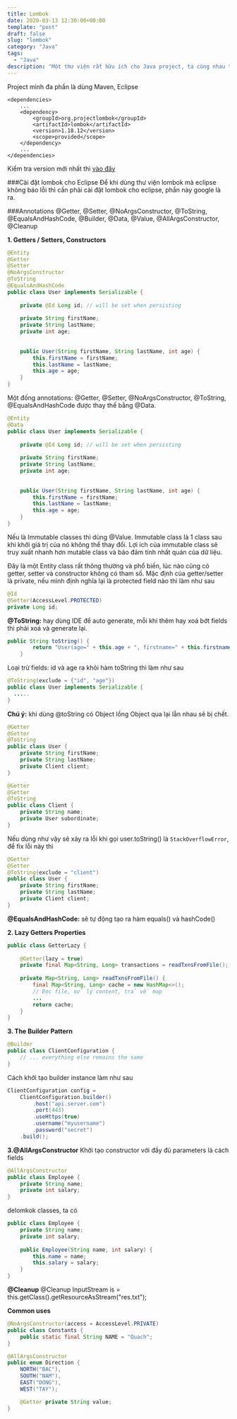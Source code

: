 ```yaml
---
title: Lombok
date: 2020-03-13 12:30:00+00:00
template: "post"
draft: false
slug: "lombok"
category: "Java"
tags:
  - "Java"
description: "Một thư viện rất hữu ích cho Java project, ta cùng nhau tìm hiểu nào."
---
```

Project mình đa phần là dùng Maven, Eclipse
```
<dependencies>
    ...
    <dependency>
        <groupId>org.projectlombok</groupId>
        <artifactId>lombok</artifactId>
        <version>1.18.12</version>
        <scope>provided</scope>
    </dependency>
    ...
</dependencies>
```
Kiểm tra version mới nhất thì [vào đây](https://projectlombok.org/changelog)

###Cài đặt lombok cho Eclipse
Để khi dùng thư viện lombok mà eclipse không báo lỗi thì cần phải cài đặt lombok cho eclipse, phần này google là ra.

###Annotations
@Getter, @Setter, @NoArgsConstructor, @ToString, @EqualsAndHashCode, @Builder, @Data, @Value, @AllArgsConstructor, @Cleanup

**1. Getters / Setters, Constructors**

```Java
@Entity
@Getter 
@Setter 
@NoArgsConstructor
@ToString
@EqualsAndHashCode
public class User implements Serializable {
 
    private @Id Long id; // will be set when persisting
 
    private String firstName;
    private String lastName;
    private int age;
 
 
    public User(String firstName, String lastName, int age) {
        this.firstName = firstName;
        this.lastName = lastName;
        this.age = age;
    }    
}
```
Một đống annotations: @Getter, @Setter, @NoArgsConstructor, @ToString, @EqualsAndHashCode được thay thế bằng @Data.
```Java
@Entity
@Data
public class User implements Serializable {
 
    private @Id Long id; // will be set when persisting
 
    private String firstName;
    private String lastName;
    private int age;
 
 
    public User(String firstName, String lastName, int age) {
        this.firstName = firstName;
        this.lastName = lastName;
        this.age = age;
    }    
}
```
Nếu là Immutable classes thì dùng @Value. Immutable class là 1 class sau khi khởi giá trị của nó không thể thay đổi. Lợi ích của immutable class sẽ truy xuất nhanh hơn mutable class và bảo đảm tính nhất quán của dữ liệu. 

Đây là một Entity class rất thông thường và phổ biến, lúc nào cũng có getter, setter và constructor không có tham số.
Mặc định của getter/setter là private, nếu mình định nghĩa lại là protected field nào thì làm như sau
```java
@Id 
@Setter(AccessLevel.PROTECTED)
private Long id;
```

**@ToString:** hay dùng IDE để auto generate, mỗi khi thêm hay xoá bớt fields thì phải xoá và generate lại.
```java
public String toString() {
        return "User(age=" + this.age + ", firstname=" + this.firstname + "....)";
    }
```
Loại trừ fields: id và age ra khỏi hàm toString thì làm như sau
```java
@ToString(exclude = {"id", "age"})
public class User implements Serializable {
  .....
}
```
**Chú ý:** khi dùng @toString có Object lồng Object qua lại lẫn nhau sẽ bị chết.
```java
@Getter
@Setter
@ToString
public class User {
    private String firstName;
    private String lastName;
    private Client client;
}

@Getter
@Setter
@ToString
public class Client {
    private String name;
    private User subordinate;
}
```
Nếu dùng như vậy sẽ xảy ra lỗi khi gọi user.toString() là `StackOverflowError`, để fix lỗi này thì 
```java
@Getter
@Setter
@ToString(exclude = "client")
public class User {
    private String firstName;
    private String lastName;
    private Client client;
}
```

**@EqualsAndHashCode:** sẽ tự động tạo ra hàm equals() và hashCode() 


**2. Lazy Getters Properties**
```java
public class GetterLazy {
 
    @Getter(lazy = true)
    private final Map<String, Long> transactions = readTxnsFromFile();
 
    private Map<String, Long> readTxnsFromFile() { 
        final Map<String, Long> cache = new HashMap<>();
        // Đọc file, xử lý content, trả về map
        ... 
        return cache;
    }
}
```
**3. The Builder Pattern**
```java
@Builder
public class ClientConfiguration { 
    // ... everything else remains the same 
}
```
Cách khởi tạo builder instance làm như sau
```java
ClientConfiguration config = 
    ClientConfiguration.builder()
        .host("api.server.com")
        .port(443)
        .useHttps(true)
        .username("myusername")
        .password("secret")
    .build();
```
**3.@AllArgsConstructor**
Khởi tạo constructor với đầy đủ parameters là cách fields
```java
@AllArgsConstructor
public class Employee {
    private String name;
    private int salary;
}
```
delomkok classes, ta có
```java
public class Employee {
    private String name;
    private int salary;
    
    public Employee(String name, int salary) {
        this.name = name;
        this.salary = salary;
    }
}
```

**@Cleanup**
@Cleanup InputStream is = this.getClass().getResourceAsStream("res.txt");

**Common uses**

```Java
@NoArgsConstructor(access = AccessLevel.PRIVATE)
public class Constants {
    public static final String NAME = "Quach";
} 
```

```Java
@AllArgsConstructor
public enum Direction {
    NORTH("BAC"), 
    SOUTH("NAM"),
    EAST("DONG"),
    WEST("TAY");

    @Getter private String value;
}
```


